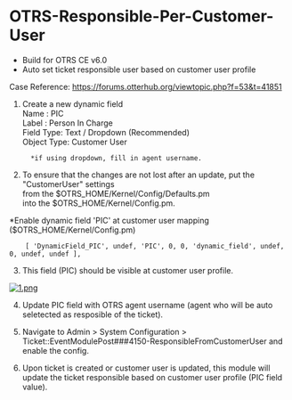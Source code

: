 # OTRS-Responsible-Per-Customer-User  
- Build for OTRS CE v6.0  
- Auto set ticket responsible user based on customer user profile  
  
Case Reference: https://forums.otterhub.org/viewtopic.php?f=53&t=41851  

1. Create a new dynamic field  
         Name : PIC  
         Label : Person In Charge  
         Field Type: Text / Dropdown (Recommended)  
         Object Type: Customer User  
         
         *if using dropdown, fill in agent username.  
      
      
 2. To ensure that the changes are not lost after an update, put the "CustomerUser" settings  
    from the $OTRS_HOME/Kernel/Config/Defaults.pm  
    into the $OTRS_HOME/Kernel/Config.pm.  
  
   *Enable dynamic field 'PIC' at customer user mapping ($OTRS_HOME/Kernel/Config.pm)  
  
        [ 'DynamicField_PIC', undef, 'PIC', 0, 0, 'dynamic_field', undef, 0, undef, undef ],  
        
        
 3. This field (PIC) should be visible at customer user profile.  
   
 [![1.png](https://i.postimg.cc/xTWBzxp5/1.png)](https://postimg.cc/jL48VXbn)  
   
 4. Update PIC field with OTRS agent username (agent who will be auto seletected as resposible of the ticket).  
   
 5. Navigate to Admin > System Configuration > Ticket::EventModulePost###4150-ResponsibleFromCustomerUser and enable the config.  
 
 6. Upon ticket is created or customer user is updated, this module will update the ticket responsible based on customer user profile (PIC field value).  
